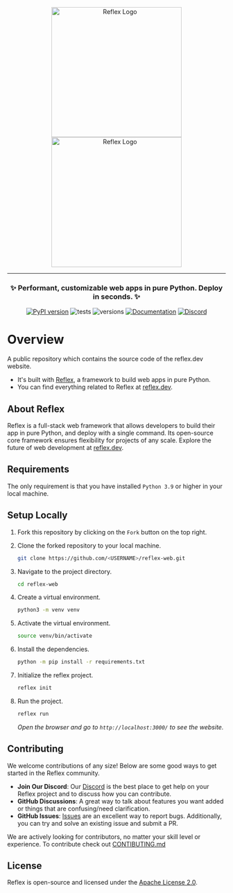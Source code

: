 <div align="center">
<img src="https://raw.githubusercontent.com/reflex-dev/reflex/main/docs/images/reflex_dark.svg#gh-light-mode-only" alt="Reflex Logo" width="300px">
<img src="https://raw.githubusercontent.com/reflex-dev/reflex/main/docs/images/reflex_light.svg#gh-dark-mode-only" alt="Reflex Logo" width="300px">

<hr>

### **✨ Performant, customizable web apps in pure Python. Deploy in seconds. ✨**
[![PyPI version](https://badge.fury.io/py/reflex.svg)](https://badge.fury.io/py/reflex)
![tests](https://github.com/pynecone-io/pynecone/actions/workflows/integration.yml/badge.svg)
![versions](https://img.shields.io/pypi/pyversions/reflex.svg)
[![Documentation](https://img.shields.io/badge/Documentation%20-Introduction%20-%20%23007ec6)](https://reflex.dev/docs/getting-started/introduction/)
[![Discord](https://img.shields.io/discord/1029853095527727165?color=%237289da&label=Discord)](https://discord.gg/T5WSbC2YtQ)
</div>

# Overview

A public repository which contains the source code of the reflex.dev website.

- It's built with [Reflex](https://reflex.dev/), a framework to build web apps in pure Python.
- You can find everything related to Reflex at [reflex.dev](https://reflex.dev/).

## About Reflex

Reflex is a full-stack web framework that allows developers to build their app in pure Python, and deploy with a single command. Its open-source core framework ensures flexibility for projects of any scale. Explore the future of web development at [reflex.dev](https://reflex.dev/).

## Requirements

The only requirement is that you have installed `Python 3.9` or higher in your local machine.

## Setup Locally

1. Fork this repository by clicking on the `Fork` button on the top right.

2. Clone the forked repository to your local machine.

    ```bash 
    git clone https://github.com/<USERNAME>/reflex-web.git
    ```

3. Navigate to the project directory.

    ```bash
    cd reflex-web
    ```

4. Create a virtual environment.

    ```bash
    python3 -m venv venv
    ```

5. Activate the virtual environment.

    ```bash
    source venv/bin/activate
    ```

6. Install the dependencies.

    ```bash
    python -m pip install -r requirements.txt
    ```

7. Initialize the reflex project.

    ```bash
    reflex init
    ```

8. Run the project.

    ```bash
    reflex run
    ```

    *Open the browser and go to `http://localhost:3000/` to see the website.*

## Contributing

We welcome contributions of any size! Below are some good ways to get started in the Reflex community.

-   **Join Our Discord**: Our [Discord](https://discord.gg/T5WSbC2YtQ) is the best place to get help on your Reflex project and to discuss how you can contribute.
-   **GitHub Discussions**: A great way to talk about features you want added or things that are confusing/need clarification.
-   **GitHub Issues**: [Issues](https://github.com/reflex-dev/reflex/issues) are an excellent way to report bugs. Additionally, you can try and solve an existing issue and submit a PR.

We are actively looking for contributors, no matter your skill level or experience. To contribute check out [CONTIBUTING.md](https://github.com/reflex-dev/reflex/blob/main/CONTRIBUTING.md)

## License

Reflex is open-source and licensed under the [Apache License 2.0](LICENSE).

